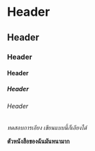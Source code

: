 <!--### Hi there 👋 Nice to see u.-->

<!--
- 🔭 I’m currently working on faculty of engineering.
- 🌱 I’m currently learning ...
- 👯 I’m looking to collaborate on ...
- 🤔 I’m looking for help with ...
- 💬 Ask me about ...
- 📫 How to reach me: ...
- 😄 Pronouns: ...
- ⚡ Fun fact: ...
-->

<!--[![Ask Me Anything !](https://img.shields.io/badge/Ask%20me-anything-1abc9c.svg)](https://GitHub.com/matzeeya/matzeeya)-->

# Header
## Header
### Header
#### Header
##### Header
###### Header


*ทดสอบการเอียง* _เขียนแบบนี้ก็เอียงได้_

**ตัวหนังสือของฉันมันหนามาก**

